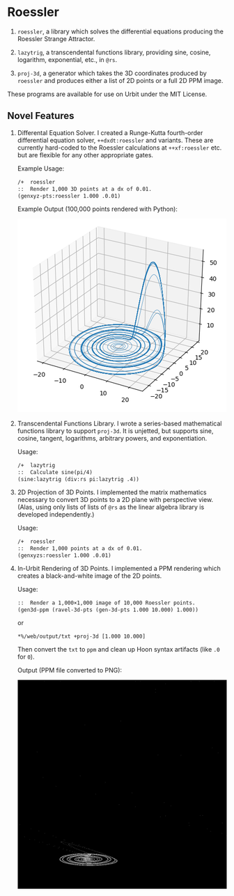 #   Roessler

1.  `roessler`, a library which solves the differential equations producing the Roessler Strange Attractor.

2.  `lazytrig`, a transcendental functions library, providing sine, cosine, logarithm, exponential, etc., in `@rs`.

3.  `proj-3d`, a generator which takes the 3D coordinates produced by `roessler` and produces either a list of 2D points or a full 2D PPM image.

These programs are available for use on Urbit under the MIT License.

##  Novel Features

1.  Differental Equation Solver.  I created a Runge-Kutta fourth-order differential equation solver, `++dxdt:roessler` and variants.  These are currently hard-coded to the Roessler calculations at `++xf:roessler` etc. but are flexible for any other appropriate gates.

    Example Usage:
    
        /+  roessler
        ::  Render 1,000 3D points at a dx of 0.01.
        (genxyz-pts:roessler 1.000 .0.01)
    
    Example Output (100,000 points rendered with Python):
    
    ![](./rossler-100K.png)

2.  Transcendental Functions Library.  I wrote a series-based mathematical functions library to support `proj-3d`.  It is unjetted, but supports sine, cosine, tangent, logarithms, arbitrary powers, and exponentiation.

    Usage:
    
        /+  lazytrig
        ::  Calculate sine(pi/4)
        (sine:lazytrig (div:rs pi:lazytrig .4))

3.  2D Projection of 3D Points.  I implemented the matrix mathematics necessary to convert 3D points to a 2D plane with perspective view.  (Alas, using only lists of lists of `@rs` as the linear algebra library is developed independently.)

    Usage:
    
        /+  roessler
        ::  Render 1,000 points at a dx of 0.01.
        (genxyzs:roessler 1.000 .0.01)

4.  In-Urbit Rendering of 3D Points.  I implemented a PPM rendering which creates a black-and-white image of the 2D points.

    Usage:
    
        ::  Render a 1,000×1,000 image of 10,000 Roessler points.
        (gen3d-ppm (ravel-3d-pts (gen-3d-pts 1.000 10.000) 1.000))
    
    or
    
        *%/web/output/txt +proj-3d [1.000 10.000]
    
    Then convert the `txt` to `ppm` and clean up Hoon syntax artifacts (like `.0` for `0`).
    
    Output (PPM file converted to PNG):
    
    ![](./rossler-1K-10K.png)

